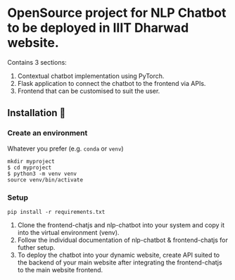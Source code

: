 # OpenSource project for NLP Chatbot to be deployed in IIIT Dharwad website.

Contains 3 sections: 
1) Contextual chatbot implementation using PyTorch.
2) Flask application to connect the chatbot to the frontend via APIs.
3) Frontend that can be customised to suit the user.

## Installation 🚀

### Create an environment
Whatever you prefer (e.g. `conda` or `venv`)
```console
mkdir myproject
$ cd myproject
$ python3 -m venv venv
source venv/bin/activate

```

### Setup

```console
pip install -r requirements.txt
```

1) Clone the frontend-chatjs and nlp-chatbot into your system and copy it into the virtual environment (venv).
2) Follow the individual documentation of nlp-chatbot & frontend-chatjs for futher setup.
3) To deploy the chatbot into your dynamic website, create API suited to the backend of your main website after integrating the frontend-chatjs to the main website frontend.



